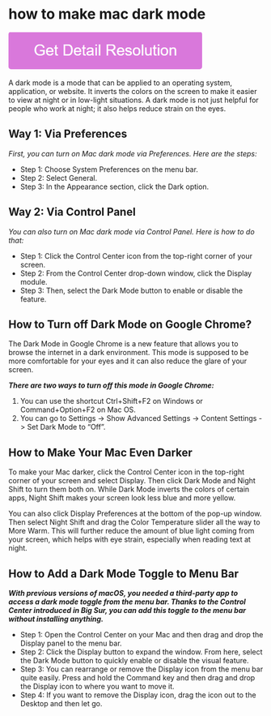 # how to make mac dark mode

[![how to make mac dark mode](gett-stateed.png)](https://github.com/techjury/how.to.make.mac.dark.mode)

A dark mode is a mode that can be applied to an operating system, application, or website. It inverts the colors on the screen to make it easier to view at night or in low-light situations. A dark mode is not just helpful for people who work at night; it also helps reduce strain on the eyes.

## Way 1: Via Preferences

_First, you can turn on Mac dark mode via Preferences. Here are the steps:_

* Step 1: Choose System Preferences on the menu bar.
* Step 2: Select General.
* Step 3: In the Appearance section, click the Dark option.

## Way 2: Via Control Panel

_You can also turn on Mac dark mode via Control Panel. Here is how to do that:_

* Step 1: Click the Control Center icon from the top-right corner of your screen.
* Step 2: From the Control Center drop-down window, click the Display module.
* Step 3: Then, select the Dark Mode button to enable or disable the feature.

## How to Turn off Dark Mode on Google Chrome?

The Dark Mode in Google Chrome is a new feature that allows you to browse the internet in a dark environment. This mode is supposed to be more comfortable for your eyes and it can also reduce the glare of your screen.

**_There are two ways to turn off this mode in Google Chrome:_**

1) You can use the shortcut Ctrl+Shift+F2 on Windows or Command+Option+F2 on Mac OS.
2) You can go to Settings -> Show Advanced Settings -> Content Settings -> Set Dark Mode to “Off”.

## How to Make Your Mac Even Darker

To make your Mac darker, click the Control Center icon in the top-right corner of your screen and select Display. Then click Dark Mode and Night Shift to turn them both on. While Dark Mode inverts the colors of certain apps, Night Shift makes your screen look less blue and more yellow.

You can also click Display Preferences at the bottom of the pop-up window. Then select Night Shift and drag the Color Temperature slider all the way to More Warm. This will further reduce the amount of blue light coming from your screen, which helps with eye strain, especially when reading text at night.

## How to Add a Dark Mode Toggle to Menu Bar

**_With previous versions of macOS, you needed a third-party app to access a dark mode toggle from the menu bar. Thanks to the Control Center introduced in Big Sur, you can add this toggle to the menu bar without installing anything._**

* Step 1: Open the Control Center on your Mac and then drag and drop the Display panel to the menu bar.
* Step 2: Click the Display button to expand the window. From here, select the Dark Mode button to quickly enable or disable the visual feature.
* Step 3: You can rearrange or remove the Display icon from the menu bar quite easily. Press and hold the Command key and then drag and drop the Display icon to where you want to move it.
* Step 4: If you want to remove the Display icon, drag the icon out to the Desktop and then let go.
